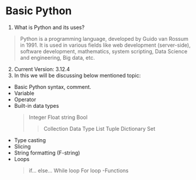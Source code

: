 # Basic Python 

1. What is Python and its uses?
> Python is a programming language, developed by Guido van Rossum in 1991. It is used in various fields like web development (server-side), software development, mathematics, system scripting, Data Science and engineering, Big data, etc.
2. Current Version: 3.12.4
3. In this we will be discussing below mentioned topic:
 - Basic Python syntax, comment.
 - Variable
 - Operator 
 - Built-in data types
   > Integer
   > Float
   > string
   > Bool
   >> Collection Data Type
   > List
   > Tuple
   > Dictionary
   > Set
- Type casting
- Slicing
- String formatting (F-string)
- Loops
  > if... else...
  > While loop
  > For loop 
-Functions
